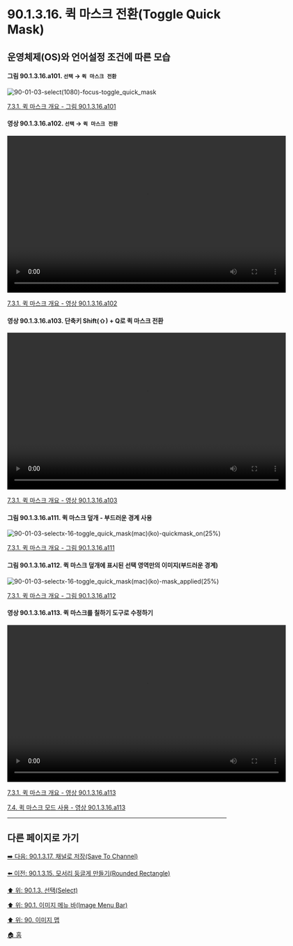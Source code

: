 # 90.1.3.16. 퀵 마스크 전환(Toggle Quick Mask)
## 운영체제(OS)와 언어설정 조건에 따른 모습

<a id="90-01-03-16-a101"></a>

#### 그림 90.1.3.16.a101. `선택` → `퀵 마스크 전환`
![90-01-03-select(1080)-focus-toggle_quick_mask](https://github.com/wonder13662/gimp/assets/15767104/33b44419-8d09-45e2-83ea-130e8c25397f)

[7.3.1. 퀵 마스크 개요 - 그림 90.1.3.16.a101](./07-03-01-overview.md#90-01-03-16-a101)

<a id="90-01-03-16-a102"></a>

#### 영상 90.1.3.16.a102. `선택` → `퀵 마스크 전환`
<video controls="controls" width="640" height="360" src="https://github.com/wonder13662/gimp/assets/15767104/0082b9cc-700f-4ecb-8e95-7e8d351c17ec"></video>

[7.3.1. 퀵 마스크 개요 - 영상 90.1.3.16.a102](./07-03-01-overview.md#90-01-03-16-a102)

<a id="90-01-03-16-a103"></a>

#### 영상 90.1.3.16.a103. 단축키 Shift(⇧) + Q로 퀵 마스크 전환
<video controls="controls" width="640" height="360" src="https://github.com/wonder13662/gimp/assets/15767104/f6f70ab6-dd6e-418d-b400-b77efe7dbf9e"></video>

[7.3.1. 퀵 마스크 개요 - 영상 90.1.3.16.a103](./07-03-01-overview.md#90-01-03-16-a103)

<a id="90-01-03-16-a111"></a>

#### 그림 90.1.3.16.a111. 퀵 마스크 덮개 - 부드러운 경계 사용
![90-01-03-selectx-16-toggle_quick_mask(mac)(ko)-quickmask_on(25%)](https://github.com/wonder13662/gimp/assets/15767104/aa409b0b-6d5d-4b0d-ba94-3c10f26183ec)

[7.3.1. 퀵 마스크 개요 - 그림 90.1.3.16.a111](./07-03-01-overview.md#90-01-03-16-a111)

<a id="90-01-03-16-a112"></a>

#### 그림 90.1.3.16.a112. 퀵 마스크 덮개에 표시된 선택 영역만의 이미지(부드러운 경계)
![90-01-03-selectx-16-toggle_quick_mask(mac)(ko)-mask_applied(25%)](https://github.com/wonder13662/gimp/assets/15767104/adbd41f3-27f5-4222-a04c-d6baf0eb2106)

[7.3.1. 퀵 마스크 개요 - 그림 90.1.3.16.a112](./07-03-01-overview.md#90-01-03-16-a112)

<a id="90-01-03-16-a113"></a>

#### 영상 90.1.3.16.a113. 퀵 마스크를 칠하기 도구로 수정하기
<video controls="controls" width="640" height="360" src="https://github.com/wonder13662/gimp/assets/15767104/44c82438-bb6a-426d-b9fd-453fcfb46906"></video>

[7.3.1. 퀵 마스크 개요 - 영상 90.1.3.16.a113](./07-03-01-overview.md#90-01-03-16-a113)

[7.4. 퀵 마스크 모드 사용 - 영상 90.1.3.16.a113](./07-04-using-quickmask-mode.md#90-01-03-16-a113)

***

## 다른 페이지로 가기

[➡️ 다음: 90.1.3.17. 채널로 저장(Save To Channel)](./90-01-03-17-save_to_channel.md)

[⬅️ 이전: 90.1.3.15. 모서리 둥글게 만들기(Rounded Rectangle)](./90-01-03-15-rounded_rectangle.md)

[⬆️ 위: 90.1.3. 선택(Select)](./90-01-03-00-select.md)

[⬆️ 위: 90.1. 이미지 메뉴 바(Image Menu Bar)](./90-01-00-image-menu-bar.md)

[⬆️ 위: 90. 이미지 맵](./90-00-image-map.md)

[🏠 홈](./00-home.md)
